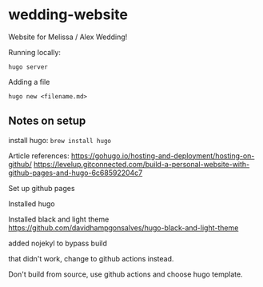 # wedding-website
Website for Melissa / Alex Wedding!


Running locally:

```
hugo server
```

Adding a file

```
hugo new <filename.md>
```

## Notes on setup

install hugo: `brew install hugo`

Article references:
https://gohugo.io/hosting-and-deployment/hosting-on-github/
https://levelup.gitconnected.com/build-a-personal-website-with-github-pages-and-hugo-6c68592204c7

Set up github pages

Installed hugo


Installed black and light theme https://github.com/davidhampgonsalves/hugo-black-and-light-theme


added nojekyl to bypass build

that didn't work, change to github actions instead.

Don't build from source, use github actions and choose hugo template.